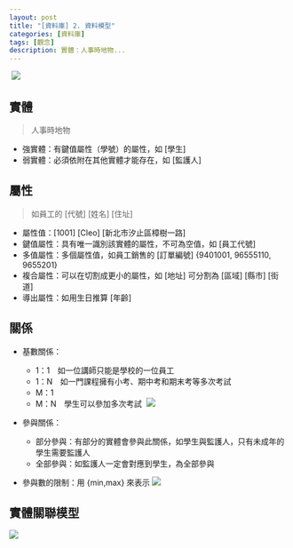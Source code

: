 ```yaml
---
layout: post
title: "[資料庫] 2. 資料模型"
categories: [資料庫]
tags: [觀念]
description: 實體：人事時地物...
---
```


​
![](https://s3.amazonaws.com/notejoy/note_images/133534.1.Image%202018-10-01%20at%209.24.57%20PM.png)

## 實體
> 人事時地物

- 強實體：有鍵值屬性（學號）的屬性，如 [學生]
- 弱實體：必須依附在其他實體才能存在，如 [監護人] 


## 屬性
> 如員工的 [代號] [姓名] [住址]

- 屬性值：[1001] [Cleo] [新北市汐止區樟樹一路]
- 鍵值屬性：具有唯一識別該實體的屬性，不可為空值，如 [員工代號]
- 多值屬性：多個屬性值，如員工銷售的 [訂單編號] {9401001, 96555110, 9655201}
- 複合屬性：可以在切割成更小的屬性，如 [地址] 可分割為 [區域] [縣市] [街道]
- 導出屬性：如用生日推算 [年齡]


## 關係
- 基數關係：
    - 1：1　如一位講師只能是學校的一位員工
    - 1：N　如一門課程擁有小考、期中考和期末考等多次考試
    - M：1
    - M：N　學生可以參加多次考試
​    ![](https://s3.amazonaws.com/notejoy/note_images/133534.3.%E6%93%B7%E5%8F%96.PNG)


- 參與關係：
    - 部分參與：有部分的實體會參與此關係，如學生與監護人，只有未成年的學生需要監護人
    - 全部參與：如監護人一定會對應到學生，為全部參與
- 參與數的限制：用 {min,max} 來表示
​![](https://s3.amazonaws.com/notejoy/note_images/133534.4.%E6%93%B7%E5%8F%96.PNG)




## 實體關聯模型
​![](https://s3.amazonaws.com/notejoy/note_images/133534.2.%E6%93%B7%E5%8F%96.PNG)

<br/><br/>

